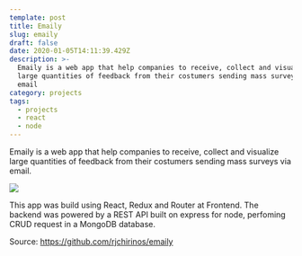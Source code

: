 ```yaml
---
template: post
title: Emaily
slug: emaily
draft: false
date: 2020-01-05T14:11:39.429Z
description: >-
  Emaily is a web app that help companies to receive, collect and visualize
  large quantities of feedback from their costumers sending mass surveys via
  email
category: projects
tags:
  - projects
  - react
  - node
---
```

Emaily is a web app that help companies to receive, collect and visualize large quantities of feedback from their costumers sending mass surveys via email.

![](/media/emaily.png)

This app was build using React, Redux and Router at Frontend. The backend was powered by a REST API built on express for node, perfoming CRUD request in a MongoDB database.

Source: https://github.com/rjchirinos/emaily
